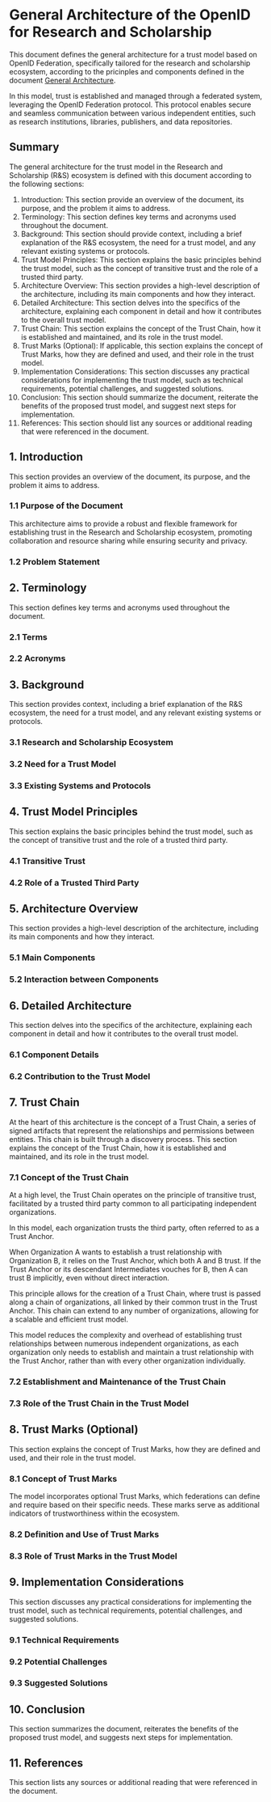 # General Architecture of the OpenID for Research and Scholarship
This document defines the general architecture for a trust model based on
OpenID Federation, specifically tailored for the research and scholarship ecosystem,
according to the pricinples and components defined in the document
[General Architecture](OpenID4RS-General-Architecture.md).

In this model, trust is established and managed through a federated system,
leveraging the OpenID Federation protocol. This protocol enables secure
and seamless communication between various independent entities,
such as research institutions, libraries, publishers, and data repositories.

## Summary

The general architecture for the trust model in the Research and Scholarship (R&S)
ecosystem is defined with this document according to the following sections:

1. Introduction: This section provide an overview of the document, its purpose, and the problem it aims to address.
2. Terminology: This section defines key terms and acronyms used throughout the document.
3. Background: This section should provide context, including a brief explanation of the R&S ecosystem, the need for a trust model, and any relevant existing systems or protocols.
4. Trust Model Principles: This section explains the basic principles behind the trust model, such as the concept of transitive trust and the role of a trusted third party.
5. Architecture Overview: This section provides a high-level description of the architecture, including its main components and how they interact.
6. Detailed Architecture: This section delves into the specifics of the architecture, explaining each component in detail and how it contributes to the overall trust model.
7. Trust Chain: This section explains the concept of the Trust Chain, how it is established and maintained, and its role in the trust model.
8. Trust Marks (Optional): If applicable, this section explains the concept of Trust Marks, how they are defined and used, and their role in the trust model.
9. Implementation Considerations: This section discusses any practical considerations for implementing the trust model, such as technical requirements, potential challenges, and suggested solutions.
10. Conclusion: This section should summarize the document, reiterate the benefits of the proposed trust model, and suggest next steps for implementation.
11. References: This section should list any sources or additional reading that were referenced in the document.

## 1. Introduction
This section provides an overview of the document, its purpose, and the problem it aims to address.

### 1.1 Purpose of the Document

This architecture aims to provide a robust and flexible framework
for establishing trust in the Research and Scholarship ecosystem,
promoting collaboration and resource sharing while ensuring security and privacy.

### 1.2 Problem Statement

## 2. Terminology
This section defines key terms and acronyms used throughout the document.

### 2.1 Terms
### 2.2 Acronyms

## 3. Background
This section provides context, including a brief explanation of the R&S
ecosystem, the need for a trust model, and any relevant existing
systems or protocols.

### 3.1 Research and Scholarship Ecosystem
### 3.2 Need for a Trust Model
### 3.3 Existing Systems and Protocols

## 4. Trust Model Principles
This section explains the basic principles behind the trust model, such
as the concept of transitive trust and the role of a trusted third party.

### 4.1 Transitive Trust
### 4.2 Role of a Trusted Third Party

## 5. Architecture Overview
This section provides a high-level description of the architecture, including
its main components and how they interact.

### 5.1 Main Components
### 5.2 Interaction between Components

## 6. Detailed Architecture
This section delves into the specifics of the architecture, explaining
each component in detail and how it contributes to the overall trust model.

### 6.1 Component Details
### 6.2 Contribution to the Trust Model

## 7. Trust Chain
At the heart of this architecture is the concept of a Trust Chain, a
series of signed artifacts that represent the relationships and
permissions between entities. This chain is built  through a discovery
process. This section explains the concept of the Trust Chain, how it is
established and maintained, and its role in the trust model.

### 7.1 Concept of the Trust Chain

At a high level, the Trust Chain operates on the principle of transitive trust,
facilitated by a trusted third party common to all participating independent organizations.

In this model, each organization trusts the third party, often referred to as a Trust Anchor.

When Organization A wants to establish a trust relationship with Organization B,
it relies on the Trust Anchor, which both A and B trust. If the Trust Anchor or its descendant Intermediates vouches for B,
then A can trust B implicitly, even without direct interaction.

This principle allows for the creation of a Trust Chain, where trust is passed
along a chain of organizations, all linked by their common trust in the Trust Anchor.
This chain can extend to any number of organizations, allowing for a scalable
and efficient trust model.

This model reduces the complexity and overhead of establishing trust relationships
between numerous independent organizations, as each organization only needs to
establish and maintain a trust relationship with the Trust Anchor, rather than
with every other organization individually.


### 7.2 Establishment and Maintenance of the Trust Chain
### 7.3 Role of the Trust Chain in the Trust Model

## 8. Trust Marks (Optional)
This section explains the concept of Trust Marks, how they are
defined and used, and their role in the trust model.

### 8.1 Concept of Trust Marks
The model incorporates optional Trust Marks, which federations can
define and require based on their specific needs. These marks serve
as additional indicators of trustworthiness within the ecosystem.

### 8.2 Definition and Use of Trust Marks
### 8.3 Role of Trust Marks in the Trust Model

## 9. Implementation Considerations
This section discusses any practical considerations for implementing the
trust model, such as technical requirements, potential challenges, and
suggested solutions.

### 9.1 Technical Requirements
### 9.2 Potential Challenges
### 9.3 Suggested Solutions

## 10. Conclusion
This section summarizes the document, reiterates the benefits of the
proposed trust model, and suggests next steps for implementation.

## 11. References
This section lists any sources or additional reading that were
referenced in the document.
